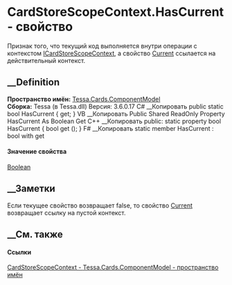 # CardStoreScopeContext.HasCurrent - свойство
Признак того, что текущий код выполняется внутри операции с контекстом
[ICardStoreScopeContext](T_Tessa_Cards_ComponentModel_ICardStoreScopeContext.htm),
а свойство
[Current](P_Tessa_Cards_ComponentModel_CardStoreScopeContext_Current.htm)
ссылается на действительный контекст.
## __Definition
 **Пространство имён:**
[Tessa.Cards.ComponentModel](N_Tessa_Cards_ComponentModel.htm)  
 **Сборка:** Tessa (в Tessa.dll) Версия: 3.6.0.17
C# __Копировать
     public static bool HasCurrent { get; }
VB __Копировать
     Public Shared ReadOnly Property HasCurrent As Boolean
    	Get
C++ __Копировать
     public:
    static property bool HasCurrent {
    	bool get ();
    }
F# __Копировать
     static member HasCurrent : bool with get
#### Значение свойства
[Boolean](https://learn.microsoft.com/dotnet/api/system.boolean)
##  __Заметки
Если текущее свойство возвращает false, то свойство
[Current](P_Tessa_Cards_ComponentModel_CardStoreScopeContext_Current.htm)
возвращает ссылку на пустой контекст.
## __См. также
#### Ссылки
[CardStoreScopeContext -
](T_Tessa_Cards_ComponentModel_CardStoreScopeContext.htm)
[Tessa.Cards.ComponentModel - пространство
имён](N_Tessa_Cards_ComponentModel.htm)
